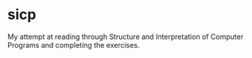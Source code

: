 # sicp

My attempt at reading through Structure and Interpretation of Computer Programs and completing the exercises.
